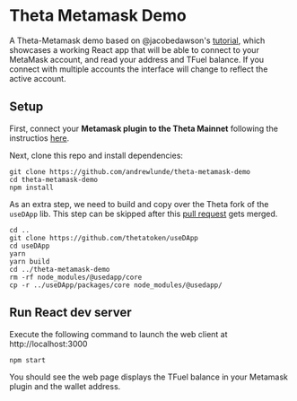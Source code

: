 
# Theta Metamask Demo

A Theta-Metamask demo based on @jacobedawson's [tutorial](https://github.com/jacobedawson/connect-metamask-react-dapp), which showcases a working React app that will be able to connect to your MetaMask account, and read your address and TFuel balance. If you connect with multiple accounts the interface will change to reflect the active account.

## Setup

First, connect your **Metamask plugin to the Theta Mainnet** following the instructios [here](https://docs.thetatoken.org/docs/web3-stack-metamask#connect-metamask-to-the-theta-mainnet).

Next, clone this repo and install dependencies:

```
git clone https://github.com/andrewlunde/theta-metamask-demo
cd theta-metamask-demo
npm install
```

As an extra step, we need to build and copy over the Theta fork of the `useDApp` lib. This step can be skipped after this [pull request](https://github.com/EthWorks/useDApp/pull/326) gets merged.

```
cd ..
git clone https://github.com/thetatoken/useDApp
cd useDApp
yarn
yarn build
cd ../theta-metamask-demo
rm -rf node_modules/@usedapp/core
cp -r ../useDApp/packages/core node_modules/@usedapp/
```

## Run React dev server
 
Execute the following command to launch the web client at http://localhost:3000

```
npm start
```

You should see the web page displays the TFuel balance in your Metamask plugin and the wallet address.
